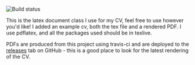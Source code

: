 ![Build status](https://travis-ci.org/jonte/latex-cv.svg?branch=master)

This is the latex document class I use for my CV, feel free to use however you'd like! I added an example cv, both the tex file and a rendered PDF. I use pdflatex, and all the packages used should be in texlive.

PDFs are produced from this project using travis-ci and are deployed to the [releases](https://github.com/jonte/latex-cv/releases) tab on GitHub - this is a good place to look for the latest rendering of the CV.
